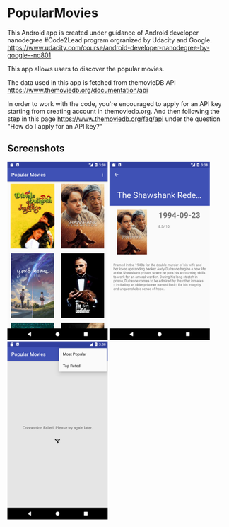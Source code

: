 # PopularMovies


This Android app is created under guidance of Android developer nanodegree #Code2Lead program orgranized by Udacity and Google. https://www.udacity.com/course/android-developer-nanodegree-by-google--nd801

This app allows users to discover the popular movies.

The data used in this app is fetched from themovieDB API https://www.themoviedb.org/documentation/api

In order to work with the code, you're encouraged to apply for an API key starting from creating account in themoviedb.org. 
And then following the step in this page https://www.themoviedb.org/faq/api under the question "How do I apply for an API key?"


## Screenshots

<img width="45%" src="screenshots/screen1.png" />

<img width="45%" src="screenshots/screen2.png" />

<img width="45%" src="screenshots/screen3.png" />



